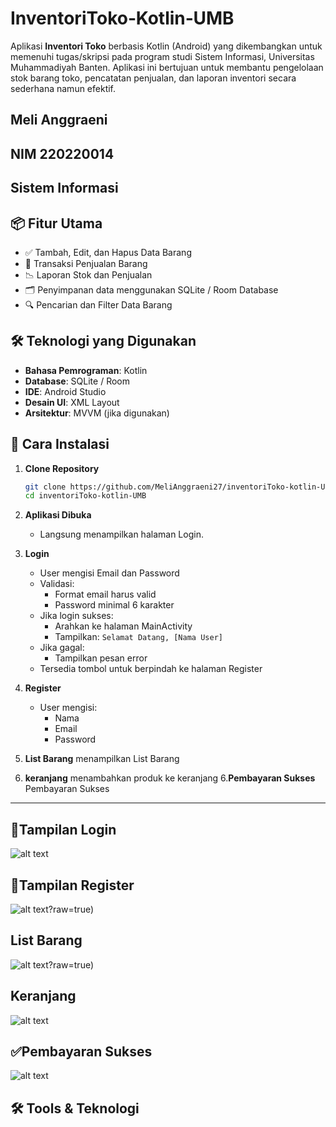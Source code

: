 # InventoriToko‑Kotlin‑UMB

Aplikasi **Inventori Toko** berbasis Kotlin (Android) yang dikembangkan untuk memenuhi tugas/skripsi pada program studi Sistem Informasi, Universitas Muhammadiyah Banten.
Aplikasi ini bertujuan untuk membantu pengelolaan stok barang toko, pencatatan penjualan, dan laporan inventori secara sederhana namun efektif.

## Meli Anggraeni
## NIM 220220014
## Sistem Informasi 

## 📦 Fitur Utama

- ✅ Tambah, Edit, dan Hapus Data Barang
- 🛒 Transaksi Penjualan Barang
- 📉 Laporan Stok dan Penjualan
- 🗂️ Penyimpanan data menggunakan SQLite / Room Database
- 🔍 Pencarian dan Filter Data Barang

## 🛠️ Teknologi yang Digunakan

- **Bahasa Pemrograman**: Kotlin
- **Database**: SQLite / Room
- **IDE**: Android Studio
- **Desain UI**: XML Layout
- **Arsitektur**: MVVM (jika digunakan)

## 📲 Cara Instalasi

1. **Clone Repository**
   ```bash
   git clone https://github.com/MeliAnggraeni27/inventoriToko-kotlin-UMB.git
   cd inventoriToko-kotlin-UMB

1. **Aplikasi Dibuka**
   - Langsung menampilkan halaman Login.

2. **Login**
   - User mengisi Email dan Password
   - Validasi:
     - Format email harus valid
     - Password minimal 6 karakter
   - Jika login sukses:
     - Arahkan ke halaman MainActivity
     - Tampilkan: `Selamat Datang, [Nama User]`
   - Jika gagal:
     - Tampilkan pesan error
   - Tersedia tombol untuk berpindah ke halaman Register

3. **Register**
   - User mengisi:
     - Nama
     - Email
     - Password

4. **List Barang**
menampilkan List Barang

5. **keranjang**
   menambahkan produk ke keranjang
6.**Pembayaran Sukses**
Pembayaran Sukses
  

---
## 📱Tampilan Login 
![alt text](https://github.com/MeliAnggraeni27/inventoriToko-kotlin-UMB/blob/master/app/login.png?raw=true)
## 📲Tampilan Register
![alt text](https://github.com/MeliAnggraeni27/inventoriToko-kotlin-UMB/blob/master/app/register.png)?raw=true)
## List Barang
![alt text](https://github.com/MeliAnggraeni27/inventoriToko-kotlin-UMB/blob/master/app/List.png)?raw=true)
## Keranjang
![alt text](https://github.com/MeliAnggraeni27/inventoriToko-kotlin-UMB/blob/master/app/keranjang.png?raw=true)
## ✅Pembayaran Sukses
![alt text](https://github.com/MeliAnggraeni27/inventoriToko-kotlin-UMB/blob/master/app/pembayaran%20sukses.png?raw=true)
## 🛠️ Tools & Teknologi
